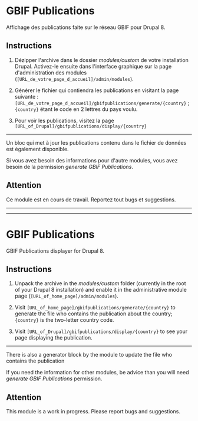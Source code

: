 GBIF Publications
=================

Affichage des publications faite sur le réseau GBIF pour Drupal 8.

Instructions
------------

1. Dézipper l'archive dans le dossier *modules/custom* de votre installation Drupal. Activez-le ensuite dans l'interface graphique sur la page d'administration des modules (`[URL_de_votre_page_d_accueil]/admin/modules`).

2. Générer le fichier qui contiendra les publications en visitant la page suivante : `[URL_de_votre_page_d_accueil]/gbifpublications/generate/{country}` ; `{country}` étant le code en 2 lettres du pays voulu.

3. Pour voir les publications, visitez la page `[URL_of_Drupal]/gbifpublications/display/{country}`

---

Un bloc qui met à jour les publications contenu dans le fichier de données est également disponible.

Si vous avez besoin des informations pour d'autre modules, vous avez besoin de la permission *generate GBIF Publications*.

Attention
---------

Ce module est en cours de travail. Reportez tout bugs et suggestions.

---
---

GBIF Publications
=================

GBIF Publications displayer for Drupal 8.

Instructions
------------

1. Unpack the archive in the *modules/custom* folder (currently in the root of your Drupal 8 installation) and enable it in the administrative module page (`[URL_of_home_page]/admin/modules`).

2. Visit `[URL_of_home_page]/gbifpublications/generate/{country}` to generate the file who contains the publication about the country;`{country}` is the two-letter country code.

3. Visit `[URL_of_Drupal]/gbifpublications/display/{country}` to see your page displaying the publication.

---

There is also a generator block by the module to update the file who contains the publication

If you need the information for other modules, be advice than you will need *generate GBIF Publications* permission.

Attention
---------

This module is a work in progress. Please report bugs and suggestions.